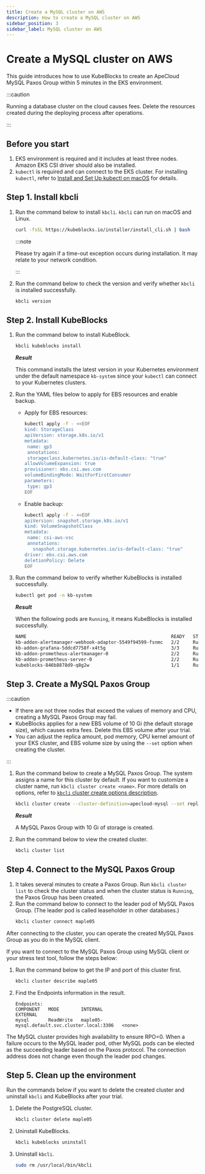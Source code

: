 ```yaml
---
title: Create a MySQL cluster on AWS
description: How to create a MySQL cluster on AWS
sidebar_position: 3
sidebar_label: MySQL cluster on AWS
---
```


# Create a MySQL cluster on AWS

This guide introduces how to use KubeBlocks to create an ApeCloud MySQL Paxos Group within 5 minutes in the EKS environment.

:::caution

Running a database cluster on the cloud causes fees. Delete the resources created during the deploying process after operations.

:::

## Before you start

1. EKS environment is required and it includes at least three nodes. Amazon EKS CSI driver should also be installed.
2. `kubectl` is required and can connect to the EKS cluster. For installing `kubectl`, refer to [Install and Set Up kubectl on macOS](https://kubernetes.io/docs/tasks/tools/install-kubectl-macos/) for details.

## Step 1. Install kbcli

1. Run the command below to install `kbcli`. `kbcli` can run on macOS and Linux.
    ```bash
    curl -fsSL https://kubeblocks.io/installer/install_cli.sh | bash
    ```

    :::note

    Please try again if a time-out exception occurs during installation. It may relate to your network condition.

    :::

2. Run the command below to check the version and verify whether `kbcli` is installed successfully.
    ```bash
    kbcli version
    ```

## Step 2. Install KubeBlocks

1. Run the command below to install KubeBlock.
   ```bash
   kbcli kubeblocks install
   ```

    ***Result***

    This command installs the latest version in your Kubernetes environment under the default namespace `kb-system` since your `kubectl` can connect to your Kubernetes clusters.

2. Run the YAML files below to apply for EBS resources and enable backup.
   * Apply for EBS resources:
      ```bash
      kubectl apply -f - <<EOF
      kind: StorageClass
      apiVersion: storage.k8s.io/v1
      metadata:
       name: gp3
       annotations:
       storageclass.kubernetes.io/is-default-class: "true"
      allowVolumeExpansion: true
      provisioner: ebs.csi.aws.com
      volumeBindingMode: WaitForFirstConsumer
      parameters:
       type: gp3
      EOF
      ```
   * Enable backup:
     ```bash
     kubectl apply -f - <<EOF
     apiVersion: snapshot.storage.k8s.io/v1
     kind: VolumeSnapshotClass
     metadata:
      name: csi-aws-vsc
      annotations:
        snapshot.storage.kubernetes.io/is-default-class: "true"
     driver: ebs.csi.aws.com
     deletionPolicy: Delete
     EOF
     ```
3. Run the command below to verify whether KubeBlocks is installed successfully.
    ```bash
    kubectl get pod -n kb-system
    ```

    ***Result***

    When the following pods are `Running`, it means KubeBlocks is installed successfully.

    ```bash
    NAME                                                     READY   STATUS      RESTARTS   AGE
    kb-addon-alertmanager-webhook-adaptor-5549f94599-fsnmc   2/2     Running     0          84s
    kb-addon-grafana-5ddcd7758f-x4t5g                        3/3     Running     0          84s
    kb-addon-prometheus-alertmanager-0                       2/2     Running     0          84s
    kb-addon-prometheus-server-0                             2/2     Running     0          84s
    kubeblocks-846b8878d9-q8g2w                              1/1     Running     0          98s
    ```

## Step 3. Create a MySQL Paxos Group

:::caution

* If there are not three nodes that exceed the values of memory and CPU, creating a MySQL Paxos Group may fail.
* KubeBlocks applies for a new EBS volume of 10 Gi (the default storage size), which causes extra fees. Delete this EBS volume after your trial.
* You can adjust the replica amount, pod memory, CPU kernel amount of your EKS cluster, and EBS volume size by using the `--set` option when creating the cluster.

:::

1. Run the command below to create a MySQL Paxos Group. The system assigns a name for this cluster by default. If you want to customize a cluster name, run `kbcli cluster create <name>`.
    For more details on options, refer to [`kbcli` cluster create options description](./../kubeblocks-for-mysql/cluster-management/create-and-connect-a-mysql-cluster.md#create-a-mysql-cluster).

    ```bash
    kbcli cluster create --cluster-definition=apecloud-mysql --set replicas=3
    ```

    ***Result***

    A MySQL Paxos Group with 10 Gi of storage is created. 

2. Run the command below to view the created cluster.
    ```bash
    kbcli cluster list
    ```

## Step 4. Connect to the MySQL Paxos Group

1. It takes several minutes to create a Paxos Group. Run `kbcli cluster list` to check the cluster status and when the cluster status is `Running`, the Paxos Group has been created. 
2. Run the command below to connect to the leader pod of MySQL Paxos Group. (The leader pod is called leaseholder in other databases.)
    ```bash
    kbcli cluster connect maple05
    ```

After connecting to the cluster, you can operate the created MySQL Paxos Group as you do in the MySQL client.

If you want to connect to the MySQL Paxos Group using MySQL client or your stress test tool, follow the steps below: 
1. Run the command below to get the IP and port of this cluster first. 
    ```bash
    kbcli cluster describe maple05
    ```
2. Find the Endpoints information in the result.
    ```
    Endpoints:
    COMPONENT   MODE        INTERNAL                                       EXTERNAL
    mysql       ReadWrite   maple05-mysql.default.svc.cluster.local:3306   <none>
    ```

The MySQL cluster provides high availability to ensure RPO=0. When a failure occurs to the MySQL leader pod, other MySQL pods can be elected as the succeeding leader based on the Paxos protocol. The connection address does not change even though the leader pod changes.

## Step 5. Clean up the environment

Run the commands below if you want to delete the created cluster and uninstall `kbcli` and KubeBlocks after your trial.

1. Delete the PostgreSQL cluster.
    ```bash
    kbcli cluster delete maple05
    ```

2. Uninstall KubeBlocks.
    ```bash
    kbcli kubeblocks uninstall
    ```

3. Uninstall `kbcli`.
    ```bash
    sudo rm /usr/local/bin/kbcli
    ```
